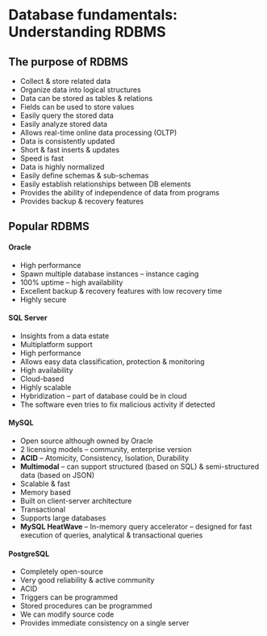 # Database fundamentals: Understanding RDBMS

## The purpose of RDBMS
- Collect & store related data
- Organize data into logical structures
- Data can be stored as tables & relations
- Fields can be used to store values
- Easily query the stored data
- Easily analyze stored data
- Allows real-time online data processing (OLTP)
- Data is consistently updated
- Short & fast inserts & updates
- Speed is fast
- Data is highly normalized
- Easily define schemas & sub-schemas
- Easily establish relationships between DB elements
- Provides the ability of independence of data from programs
- Provides backup & recovery features

## Popular RDBMS
#### Oracle
- High performance
- Spawn multiple database instances – instance caging
- 100% uptime – high availability
- Excellent backup & recovery features with low recovery time
- Highly secure

#### SQL Server 
- Insights from a data estate
- Multiplatform support
- High performance
- Allows easy data classification, protection & monitoring
- High availability
- Cloud-based
- Highly scalable
- Hybridization – part of database could be in cloud
- The software even tries to fix malicious activity if detected

#### MySQL
- Open source although owned by Oracle
- 2 licensing models – community, enterprise version
- **ACID** – Atomicity, Consistency, Isolation, Durability
- **Multimodal** – can support structured (based on SQL) & semi-structured data (based on JSON)
- Scalable & fast
- Memory based
- Built on client-server architecture
- Transactional
- Supports large databases
- **MySQL HeatWave** – In-memory query accelerator – designed for fast execution of queries, analytical & transactional queries

#### PostgreSQL
- Completely open-source
- Very good reliability & active community
- ACID
- Triggers can be programmed
- Stored procedures can be programmed
- We can modify source code
- Provides immediate consistency on a single server
